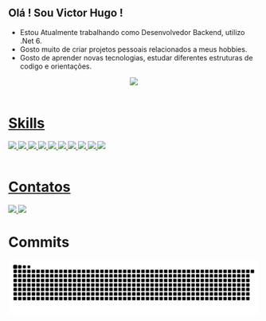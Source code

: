 ## Olá ! Sou Victor Hugo !


-  Estou Atualmente trabalhando como Desenvolvedor Backend, utilizo .Net 6.
-  Gosto muito de criar projetos pessoais relacionados a meus hobbies.
-  Gosto de aprender novas tecnologias, estudar diferentes estruturas de codigo e orientações.

<div align="center">
  <a href="https://github.com/victorHMR">
  <img height="180em" src="https://github-readme-stats.vercel.app/api/top-langs/?username=victorHMR&layout=compact&langs_count=7&theme=synthwave"/>
</div>
  
  <div><br>
  <h1>Skills</h1>
  <img src="https://img.shields.io/badge/C%23-239120?style=for-the-badge&logo=c-sharp&logoColor=white">
  <img src="https://img.shields.io/badge/.NET-5C2D91?style=for-the-badge&logo=.net&logoColor=white">
  <img src="https://img.shields.io/badge/Microsoft%20SQL%20Server-CC2927?style=for-the-badge&logo=microsoft%20sql%20server&logoColor=white">
  <img src="https://img.shields.io/badge/MySQL-00000F?style=for-the-badge&logo=mysql&logoColor=white">
    
  <img src="https://img.shields.io/badge/HTML5-E34F26?style=for-the-badge&logo=html5&logoColor=white">
  <img src="https://img.shields.io/badge/CSS3-1572B6?style=for-the-badge&logo=css3&logoColor=white">
  <img src="https://img.shields.io/badge/JavaScript-F7DF1E?style=for-the-badge&logo=javascript&logoColor=black">
  <img src="https://img.shields.io/badge/typescript-%23007ACC.svg?style=for-the-badge&logo=typescript&logoColor=white">
  <img src="https://img.shields.io/badge/angular-%23DD0031.svg?style=for-the-badge&logo=angular&logoColor=white">

  <img src="https://img.shields.io/badge/GIT-E44C30?style=for-the-badge&logo=git&logoColor=white">
    
  <!---  
  <img align="right" height="150" style="border-radius:50px;" src="">
-->
    
</div>
 <br>
  
<div> 
  <h1>Contatos</h1>
  <a href = "mailto:contatovictorhmr@gmail.com">
    <img src="https://img.shields.io/badge/Gmail-D14836?style=for-the-badge&logo=gmail&logoColor=white" target="_blank">
  </a>
  <a href="https://www.linkedin.com/in/victorhmr/" target="_blank">
    <img src="https://img.shields.io/badge/LinkedIn-0077B5?style=for-the-badge&logo=linkedin&logoColor=white" target="_blank">
  </a> 
  <h1>Commits</h1>
  
  ![Snake animation](https://github.com/victorHMR/victorHMR/blob/output/github-contribution-grid-snake.svg)
 
</div>
